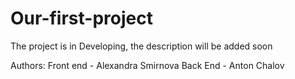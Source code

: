 # Our-first-project
The project is in Developing, the description will be added soon

Authors:
 Front end - Alexandra Smirnova
 Back End - Anton Chalov
